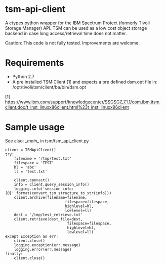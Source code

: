 # tsm-api-client

A ctypes python wrapper for the IBM Spectrum Protect (formerly Tivoli Storage Manager) API. TSM can be used as a low 
cost object storage backend in case long access/retrieval time does not matter.

Caution: This code is not fully tested. Improvements are welcome.

# Requirements

* Python 2.7
* A pre installed TSM Client [1] and expects a pre defined dsm.opt file in: /opt/tivoli/tsm/client/ba/bin/dsm.opt

[1] https://www.ibm.com/support/knowledgecenter/SSGSG7_7.1.1/com.ibm.itsm.client.doc/t_inst_linuxx86client.html%23t_inst_linuxx86client

# Sample usage

See also: \__main__ in tsm/tsm_api_client.py

    client = TSMApiClient()
    try:
        filename = '/tmp/test.txt'
        filespace = 'TEST'
        hl = 'abc'
        ll = 'test.txt'
        
        client.connect()
        info = client.query_session_info()
        logging.info('session info: {0}'.format(convert_tsm_structure_to_str(info)))
        client.archive(filename=filename,
                               filespace=filespace,
                               highlevel=hl,
                               lowlevel=ll)
        dest = '/tmp/test_retrieve.txt'
        client.retrieve(dest_file=dest,
                                filespace=filespace,
                                highlevel=hl,
                                lowlevel=ll)
    except Exception as err:
        client.close()
        logging.exception(err.message)
        logging.error(err.message)
    finally:
        client.close()
